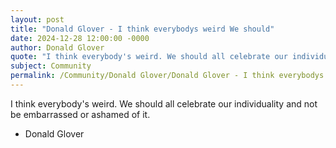 ```yaml
---
layout: post
title: "Donald Glover - I think everybodys weird We should"
date: 2024-12-28 12:00:00 -0000
author: Donald Glover
quote: "I think everybody's weird. We should all celebrate our individuality and not be embarrassed or ashamed of it."
subject: Community
permalink: /Community/Donald Glover/Donald Glover - I think everybodys weird We should
---
```


I think everybody's weird. We should all celebrate our individuality and not be embarrassed or ashamed of it.

- Donald Glover
